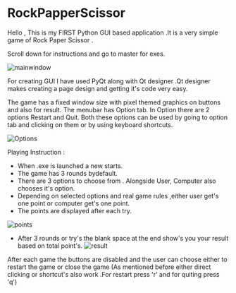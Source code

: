 # RockPapperScissor
Hello ,
This is my FIRST Python GUI based application .It is a very simple game of Rock Paper Scissor .

Scroll down for instructions and go to master for exes.

![mainwindow](https://user-images.githubusercontent.com/108187933/177034652-7b2c7776-2946-4360-9925-8e7c09d67059.JPG)

For creating GUI I have used PyQt along with Qt designer .Qt designer makes creating a page design and getting it's code very easy.

The game has a fixed window size with pixel themed graphics on buttons and also for result.
The menubar has Option tab. In Option there are 2 options Restart and Quit. Both these options can be used by going to option tab and clicking on them or by using keyboard shortcuts.

![Options](https://user-images.githubusercontent.com/108187933/177034974-fbff98e9-a94d-4ca4-b59f-c6413bf626f7.JPG)

Playing Instruction :
- When .exe is launched a new starts.
- The game has 3 rounds bydefault.
- There  are 3 options to choose from . Alongside User, Computer also chooses it's option.
- Depending on selected options and real game rules ,either user get's one point or computer get's one point.
- The points are displayed after each try.

![points](https://user-images.githubusercontent.com/108187933/177035112-8db8bf3e-b657-4880-a939-41fbcb654908.JPG)
- After 3 rounds or try's the blank space at the end show's you your result based on total point's.
![result](https://user-images.githubusercontent.com/108187933/177035170-9abbb62c-3c8a-4268-8940-ba3f0225ca4b.JPG)


After each game the buttons are disabled and the user can choose either to restart the game or close the game
(As mentioned before either direct clicking or shortcut's also work .For restart press 'r' and for quiting press 'q')

